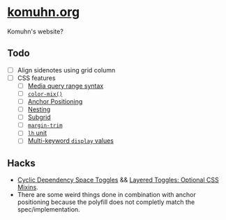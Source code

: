 # [komuhn.org](https://komuhn.org)

Komuhn's website?

## Todo

- [ ] Align sidenotes using grid column
- [ ] CSS features
  - [ ] [Media query range syntax](https://caniuse.com/css-media-range-syntax)
  - [ ] [`color-mix()`](https://caniuse.com/mdn-css_types_color_color-mix)
  - [ ] [Anchor Positioning](https://caniuse.com/css-anchor-positioning)
  - [ ] [Nesting](https://caniuse.com/css-nesting)
  - [ ] [Subgrid](https://caniuse.com/css-subgrid)
  - [ ] [`margin-trim`](https://developer.mozilla.org/en-US/docs/Web/CSS/margin-trim#browser_compatibility)
  - [ ] [`lh` unit](https://caniuse.com/mdn-css_types_length_lh)
  - [ ] [Multi-keyword `display` values](https://caniuse.com/mdn-css_properties_display_multi-keyword_values)

## Hacks

- [Cyclic Dependency Space Toggles](https://kizu.dev/cyclic-toggles/) && [Layered Toggles: Optional CSS Mixins](https://kizu.dev/layered-toggles/).
- There are some weird things done in combination with anchor positioning because the polyfill does not completly match the spec/implementation.
